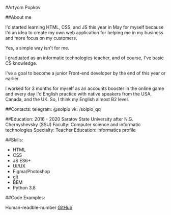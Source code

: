 #Artyom Popkov

##About me

I'd started learning HTML, CSS, and JS this year in May for myself because I'd an idea to create my own web application for helping me in my business and more focus on my customers. 

Yes, a simple way isn't for me.

I graduated as an informatic technologies teacher, and of course, I've basic CS knowledge.

I've a goal to become a junior Front-end developer by the end of this year or earlier.

I worked for 3 months for myself as an accounts booster in the online game and every day I'd English practice with native speakers from the USA, Canada, and the UK. So, I think my English
almost B2 level.

##Contacts:
    telegram: @solpio
    vk: /solpio_qq

##Education:
2016 - 2020
Saratov State University after N.G. Chernyshevsky (SSU)
Faculty: Computer science and informatic technologies
Specialty: Teacher Education: informatics profile

##Skills:

* HTML
* CSS
* JS ES6+
* UI/UX
* Figma/Photoshop
* git
* BEM
* Python 3.8

##Code Examples:

Human-readble-number
[GitHub](https://github.com/Solpio/human-readable-number)